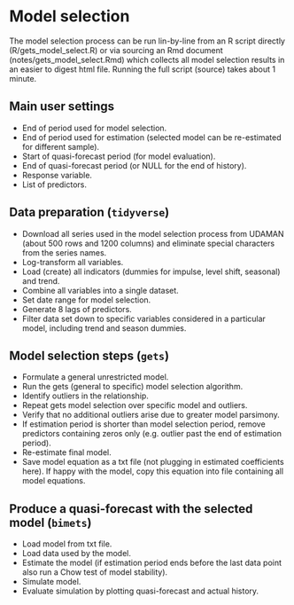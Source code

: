 # Model selection

The model selection process can be run lin-by-line from an R script directly (R/gets_model_select.R) or via sourcing an Rmd document (notes/gets_model_select.Rmd) which collects all model selection results in an easier to digest html file. Running the full script (source) takes about 1 minute.

## Main user settings  
- End of period used for model selection.  
- End of period used for estimation (selected model can be re-estimated for different sample).  
- Start of quasi-forecast period (for model evaluation).  
- End of quasi-forecast period (or NULL for the end of history).  
- Response variable.  
- List of predictors.  

## Data preparation (`tidyverse`)  
- Download all series used in the model selection process from UDAMAN (about 500 rows and 1200 columns) and eliminate special characters from the series names.  
- Log-transform all variables.  
- Load (create) all indicators (dummies for impulse, level shift, seasonal) and trend.  
- Combine all variables into a single dataset.  
- Set date range for model selection.  
- Generate 8 lags of predictors.  
- Filter data set down to specific variables considered in a particular model, including trend and season dummies.  

## Model selection steps (`gets`)  
- Formulate a general unrestricted model.  
- Run the gets (general to specific) model selection algorithm.  
- Identify outliers in the relationship.  
- Repeat gets model selection over specific model and outliers.  
- Verify that no additional outliers arise due to greater model parsimony.  
- If estimation period is shorter than model selection period, remove predictors containing zeros only (e.g. outlier past the end of estimation period).  
- Re-estimate final model.  
- Save model equation as a txt file (not plugging in estimated coefficients here). If happy with the model, copy this equation into file containing all model equations.  

## Produce a quasi-forecast with the selected model (`bimets`)  
- Load model from txt file.  
- Load data used by the model.  
- Estimate the model (if estimation period ends before the last data point also run a Chow test of model stability).  
- Simulate model.  
- Evaluate simulation by plotting quasi-forecast and actual history.  





